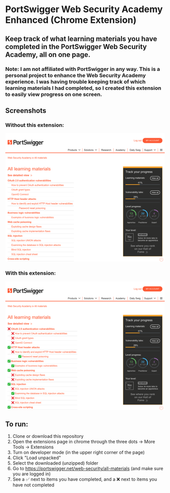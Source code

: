 # PortSwigger Web Security Academy Enhanced (Chrome Extension)

## Keep track of what learning materials you have completed in the PortSwigger Web Security Academy, all on one page.

### Note: I am not affiliated with PortSwigger in any way. This is a personal project to enhance the Web Security Academy experience. I was having trouble keeping track of which learning materials I had completed, so I created this extension to easily view progress on one screen.

## Screenshots
### Without this extension:
![Before](before.png)

### With this extension:
![After](after.png)

## To run:

1. Clone or download this repository
1. Open the extensions page in chrome through the three dots -> More Tools -> Extensions
1. Turn on developer mode (in the upper right corner of the page)
1. Click "Load unpacked"
1. Select the downloaded (unzipped) folder
1. Go to https://portswigger.net/web-security/all-materials (and make sure you are logged in)
1. See a ✅ next to items you have completed, and a ❌ next to items you have not completed
